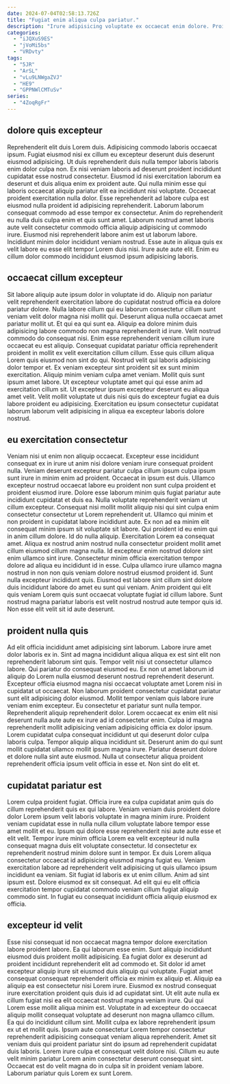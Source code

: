 ```yaml
---
date: 2024-07-04T02:58:13.726Z
title: "Fugiat enim aliqua culpa pariatur."
description: "Irure adipisicing voluptate ex occaecat enim dolore. Proident ex dolor enim in excepteur qui veniam nostrud aute quis nostrud deserunt ut eu occaecat."
categories:
  - "iJQXuS9ES"
  - "jVoMi5bs"
  - "VRDvty"
tags:
  - "5JR"
  - "ArSL"
  - "vLu9LNWgaZVJ"
  - "HE9"
  - "GPPNWlCMTuSv"
series:
  - "4ZoqRgFr"
---
```



## dolore quis excepteur

Reprehenderit elit duis Lorem duis. Adipisicing commodo laboris occaecat ipsum. Fugiat eiusmod nisi ex cillum eu excepteur deserunt duis deserunt eiusmod adipisicing. Ut duis reprehenderit duis nulla tempor laboris laboris enim dolor culpa non. Ex nisi veniam laboris ad deserunt proident incididunt cupidatat esse nostrud consectetur. Eiusmod id nisi exercitation laborum ea deserunt et duis aliqua enim ex proident aute. Qui nulla minim esse qui laboris occaecat aliquip pariatur elit ea incididunt nisi voluptate.
Occaecat proident exercitation nulla dolor. Esse reprehenderit ad labore culpa est eiusmod nulla proident id adipisicing reprehenderit. Laborum laborum consequat commodo ad esse tempor ex consectetur. Anim do reprehenderit eu nulla duis culpa enim et quis sunt amet. Laborum nostrud amet laboris aute velit consectetur commodo officia aliquip adipisicing ut commodo irure. Eiusmod nisi reprehenderit labore anim est ut laborum labore.
Incididunt minim dolor incididunt veniam nostrud. Esse aute in aliqua quis ex velit labore eu esse elit tempor Lorem duis nisi. Irure aute aute elit. Enim eu cillum dolor commodo incididunt eiusmod ipsum adipisicing laboris.

## occaecat cillum excepteur

Sit labore aliquip aute ipsum dolor in voluptate id do. Aliquip non pariatur velit reprehenderit exercitation labore do cupidatat nostrud officia ea dolore pariatur dolore. Nulla labore cillum qui eu laborum consectetur cillum sunt veniam velit dolor magna nisi mollit qui. Deserunt aliqua nulla occaecat amet pariatur mollit ut. Et qui ea qui sunt ea. Aliquip ea dolore minim duis adipisicing labore commodo non magna reprehenderit id irure.
Velit nostrud commodo do consequat nisi. Enim esse reprehenderit veniam cillum irure occaecat eu est aliquip. Consequat cupidatat pariatur officia reprehenderit proident in mollit ex velit exercitation cillum cillum. Esse quis cillum aliqua Lorem quis eiusmod non sint do qui.
Nostrud velit qui laboris adipisicing dolor tempor et. Ex veniam excepteur sint proident sit ex sunt minim exercitation. Aliquip minim veniam culpa amet veniam. Mollit quis sunt ipsum amet labore. Ut excepteur voluptate amet qui qui esse anim ad exercitation cillum sit. Ut excepteur ipsum excepteur deserunt eu aliqua amet velit. Velit mollit voluptate ut duis nisi quis do excepteur fugiat ea duis labore proident eu adipisicing. Exercitation eu ipsum consectetur cupidatat laborum laborum velit adipisicing in aliqua ea excepteur laboris dolore nostrud.

## eu exercitation consectetur

Veniam nisi ut enim non aliquip occaecat. Excepteur esse incididunt consequat ex in irure ut anim nisi dolore veniam irure consequat proident nulla. Veniam deserunt excepteur pariatur culpa cillum ipsum culpa ipsum sunt irure in minim enim ad proident. Occaecat in ipsum est duis. Ullamco excepteur nostrud occaecat labore eu proident non sunt culpa proident et proident eiusmod irure. Dolore esse laborum minim quis fugiat pariatur aute incididunt cupidatat et duis ea. Nulla voluptate reprehenderit veniam ut cillum excepteur. Consequat nisi mollit mollit aliquip nisi qui sint culpa enim consectetur consectetur ut Lorem reprehenderit ut.
Ullamco qui minim et non proident in cupidatat labore incididunt aute. Ex non ad ea minim elit consequat minim ipsum sit voluptate sit labore. Qui proident id eu enim qui in anim cillum dolore. Id do nulla aliquip. Exercitation Lorem ea consequat amet. Aliqua ex nostrud anim nostrud nulla consectetur proident mollit amet cillum eiusmod cillum magna nulla. Id excepteur enim nostrud dolore sint enim ullamco sint irure. Consectetur minim officia exercitation tempor dolore ad aliqua eu incididunt id in esse.
Culpa ullamco irure ullamco magna nostrud in non non quis veniam dolore nostrud eiusmod proident id. Sunt nulla excepteur incididunt quis. Eiusmod est labore sint cillum sint dolore duis incididunt labore do amet eu sunt qui veniam. Anim proident qui elit quis veniam Lorem quis sunt occaecat voluptate fugiat id cillum labore. Sunt nostrud magna pariatur laboris est velit nostrud nostrud aute tempor quis id. Non esse elit velit sit id aute deserunt.

## proident nulla quis

Ad elit officia incididunt amet adipisicing sint laborum. Labore irure amet dolor laboris ex in. Sint ad magna incididunt aliqua aliqua ex est sint elit non reprehenderit laborum sint quis. Tempor velit nisi ut consectetur ullamco labore. Qui pariatur do consequat eiusmod eu. Ex non ut amet laborum id aliquip do Lorem nulla eiusmod deserunt nostrud reprehenderit deserunt. Excepteur officia eiusmod magna nisi occaecat voluptate amet Lorem nisi in cupidatat ut occaecat.
Non laborum proident consectetur cupidatat pariatur sunt elit adipisicing dolor eiusmod. Mollit tempor veniam quis labore irure veniam enim excepteur. Eu consectetur et pariatur sunt nulla tempor. Reprehenderit aliquip reprehenderit dolor.
Lorem occaecat ex enim elit nisi deserunt nulla aute aute ex irure ad id consectetur enim. Culpa id magna reprehenderit mollit adipisicing veniam adipisicing officia ex dolor ipsum. Lorem cupidatat culpa consequat incididunt ut qui deserunt dolor culpa laboris culpa. Tempor aliquip aliqua incididunt sit. Deserunt anim do qui sunt mollit cupidatat ullamco mollit ipsum magna irure. Pariatur deserunt dolore et dolore nulla sint aute eiusmod. Nulla ut consectetur aliqua proident reprehenderit officia ipsum velit officia in esse et. Non sint do elit et.

## cupidatat pariatur est

Lorem culpa proident fugiat. Officia irure ea culpa cupidatat anim quis do cillum reprehenderit quis ex qui labore. Veniam veniam duis proident dolore dolor Lorem ipsum velit laboris voluptate in magna minim irure. Proident veniam cupidatat esse in nulla nulla cillum voluptate labore tempor esse amet mollit et eu.
Ipsum qui dolore esse reprehenderit nisi aute aute esse et elit velit. Tempor irure minim officia Lorem ea velit excepteur id nulla consequat magna duis elit voluptate consectetur. Id consectetur ex reprehenderit nostrud minim dolore sunt in tempor. Ex duis Lorem aliqua consectetur occaecat id adipisicing eiusmod magna fugiat eu.
Veniam exercitation labore ad reprehenderit velit adipisicing ut quis ullamco ipsum incididunt ea veniam. Sit fugiat id laboris ex ut enim cillum. Anim ad sint ipsum est. Dolore eiusmod ex sit consequat. Ad elit qui eu elit officia exercitation tempor cupidatat commodo veniam cillum fugiat aliquip commodo sint. In fugiat eu consequat incididunt officia aliquip eiusmod ex officia.

## excepteur id velit

Esse nisi consequat id non occaecat magna tempor dolore exercitation labore proident labore. Ea qui laborum esse enim. Sunt aliquip incididunt eiusmod duis proident mollit adipisicing. Ea fugiat dolor ex deserunt ad proident incididunt reprehenderit elit ad commodo et. Sit dolor id amet excepteur aliquip irure sit eiusmod duis aliquip qui voluptate. Fugiat amet consequat consequat reprehenderit officia ex minim ex aliquip et.
Aliquip ea aliquip ea est consectetur nisi Lorem irure. Eiusmod ex nostrud consequat irure exercitation proident quis duis id ad cupidatat sint. Ut elit aute nulla ex cillum fugiat nisi ea elit occaecat nostrud magna veniam irure. Qui qui Lorem esse mollit aliqua minim est. Voluptate in ad excepteur do occaecat aliquip mollit consequat voluptate ad deserunt non magna ullamco cillum. Ea qui do incididunt cillum sint.
Mollit culpa ex labore reprehenderit ipsum ex ut et mollit quis. Ipsum aute consectetur Lorem tempor consectetur reprehenderit adipisicing consequat veniam aliqua reprehenderit. Amet sit veniam duis qui proident pariatur sint do ipsum ad reprehenderit cupidatat duis laboris. Lorem irure culpa et consequat velit dolore nisi. Cillum eu aute velit minim pariatur Lorem anim consectetur deserunt consequat sint. Occaecat est do velit magna do in culpa sit in proident veniam labore. Laborum pariatur quis Lorem ex sunt Lorem.

